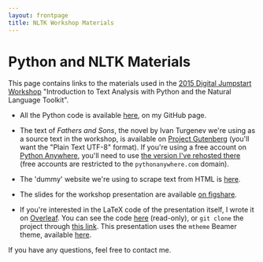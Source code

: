 ```yaml
---
layout: frontpage
title: NLTK Workshop Materials
---
```


# Python and NLTK Materials

This page contains links to the materials used in the
[2015 Digital Jumpstart Workshop][idrh] "Introduction to Text Analysis with
Python and the Natural Language Toolkit".

* All the Python code is available [here][pyth], on my GitHub page.

* The text of *Fathers and Sons*, the novel by Ivan Turgenev we're using as a
  source text in the workshop, is available on
  [Project Gutenberg][gutenberg] (you'll want the "Plain Text UTF-8"
  format). If you're using a free account on [Python Anywhere][pa],
  you'll need to use [the version I've rehosted there][patext] (free
  accounts are restricted to the `pythonanywhere.com` domain).

* The 'dummy' website we're using to scrape text from HTML is [here][dummy].

* The slides for the workshop presentation are available [on figshare][figshare].

* If you're interested in the LaTeX code of the presentation itself,
  I wrote it on [Overleaf][ol]. You can see the code [here][latexcode]
  (read-only), or `git clone` the project through
  [this link][gitlink]. This presentation uses the `mtheme` Beamer
  theme, available [here][mtheme].

If you have any questions, feel free to contact me.

[idrh]: http://idrh.ku.edu/digital-jumpstart-workshops-2015

[pyth]: https://github.com/menzenski/python-tools/blob/master/idrh-workshop-code/idrhworkshopcode.py

[gutenberg]: http://www.gutenberg.org/ebooks/30723

[pa]: https://www.pythonanywhere.com/

[patext]:  http://menzenski.pythonanywhere.com/text/fathers_and_sons.txt

[dummy]: http://menzenski.pythonanywhere.com/text/blog_post.html

[figshare]: http://figshare.com/articles/Introduction_to_Text_Analysis_with_Python_and_the_Natural_Language_Toolkit/1327679 

[ol]: https://www.overleaf.com

[latexcode]: https://www.overleaf.com/read/jjvswmcgkkqc

[gitlink]: https://git.overleaf.com/2209102qkwnvf

[mtheme]: https://github.com/matze/mtheme

